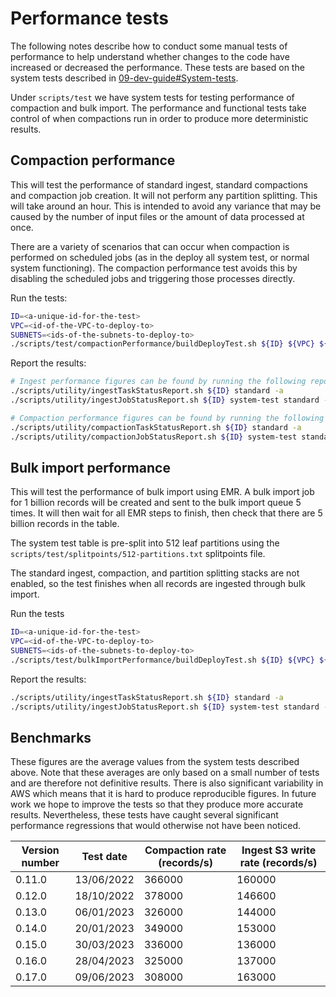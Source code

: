 Performance tests
=================

The following notes describe how to conduct some manual tests of performance to help understand whether changes to the
code have increased or decreased the performance. These tests are based on the system tests described in
[09-dev-guide#System-tests](09-dev-guide.md#System-tests).

Under `scripts/test` we have system tests for testing performance of compaction and bulk import.
The performance and functional tests take control of when compactions run in order to produce more deterministic results.

## Compaction performance

This will test the performance of standard ingest, standard compactions and compaction job creation. It will not 
perform any partition splitting. This will take around an hour. This is intended to avoid any variance that may be 
caused by the number of input files or the amount of data processed at once.

There are a variety of scenarios that can occur when compaction is performed on scheduled jobs (as in the deploy all 
system test, or normal system functioning). The compaction performance test avoids this by disabling the scheduled jobs 
and triggering those processes directly.

Run the tests:

```bash
ID=<a-unique-id-for-the-test>
VPC=<id-of-the-VPC-to-deploy-to>
SUBNETS=<ids-of-the-subnets-to-deploy-to>
./scripts/test/compactionPerformance/buildDeployTest.sh ${ID} ${VPC} ${SUBNETS}
```

Report the results:

```bash
# Ingest performance figures can be found by running the following reports
./scripts/utility/ingestTaskStatusReport.sh ${ID} standard -a
./scripts/utility/ingestJobStatusReport.sh ${ID} system-test standard -a

# Compaction performance figures can be found by running the following reports
./scripts/utility/compactionTaskStatusReport.sh ${ID} standard -a
./scripts/utility/compactionJobStatusReport.sh ${ID} system-test standard -a
```

## Bulk import performance
This will test the performance of bulk import using EMR. A bulk import job for 1 billion records will be created and 
sent to the bulk import queue 5 times. It will then wait for all EMR steps to finish, then check that there are 
5 billion records in the table.

The system test table is pre-split into 512 leaf partitions using the `scripts/test/splitpoints/512-partitions.txt` 
splitpoints file.

The standard ingest, compaction, and partition splitting stacks are not enabled, so the test finishes when all 
records are ingested through bulk import.

Run the tests
```bash
ID=<a-unique-id-for-the-test>
VPC=<id-of-the-VPC-to-deploy-to>
SUBNETS=<ids-of-the-subnets-to-deploy-to>
./scripts/test/bulkImportPerformance/buildDeployTest.sh ${ID} ${VPC} ${SUBNETS}
```

Report the results:
```bash
./scripts/utility/ingestTaskStatusReport.sh ${ID} standard -a
./scripts/utility/ingestJobStatusReport.sh ${ID} system-test standard -a
```

## Benchmarks

These figures are the average values from the system tests described above. Note that these averages are only based on
a small number of tests and are therefore not definitive results. There is also significant variability in AWS which
means that it is hard to produce reproducible figures. In future work we hope to improve the tests so that they produce
more accurate results. Nevertheless, these tests have caught several significant performance regressions that would
otherwise not have been noticed.

| Version number | Test date  | Compaction rate (records/s) | Ingest S3 write rate (records/s) |
|----------------|------------|-----------------------------|----------------------------------|
| 0.11.0         | 13/06/2022 | 366000                      | 160000                           |
| 0.12.0         | 18/10/2022 | 378000                      | 146600                           |
| 0.13.0         | 06/01/2023 | 326000                      | 144000                           |
| 0.14.0         | 20/01/2023 | 349000                      | 153000                           |
| 0.15.0         | 30/03/2023 | 336000                      | 136000                           |
| 0.16.0         | 28/04/2023 | 325000                      | 137000                           |
| 0.17.0         | 09/06/2023 | 308000                      | 163000                           |
